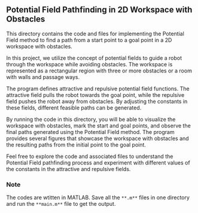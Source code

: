 ## Potential Field Pathfinding in 2D Workspace with Obstacles

This directory contains the code and files for implementing the Potential Field method to find a path from a start point to a goal point in a 2D workspace with obstacles.

In this project, we utilize the concept of potential fields to guide a robot through the workspace while avoiding obstacles. The workspace is represented as a rectangular region with three or more obstacles or a room with walls and passage ways.

The program defines attractive and repulsive potential field functions. The attractive field pulls the robot towards the goal point, while the repulsive field pushes the robot away from obstacles. By adjusting the constants in these fields, different feasible paths can be generated.

By running the code in this directory, you will be able to visualize the workspace with obstacles, mark the start and goal points, and observe the final paths generated using the Potential Field method. The program provides several figures that showcase the workspace with obstacles and the resulting paths from the initial point to the goal point.

Feel free to explore the code and associated files to understand the Potential Field pathfinding process and experiment with different values of the constants in the attractive and repulsive fields.

### Note

The codes are wtitten in MATLAB. Save all the `**.m**` files in one directory and run the `**main.m**` file to get the output.
